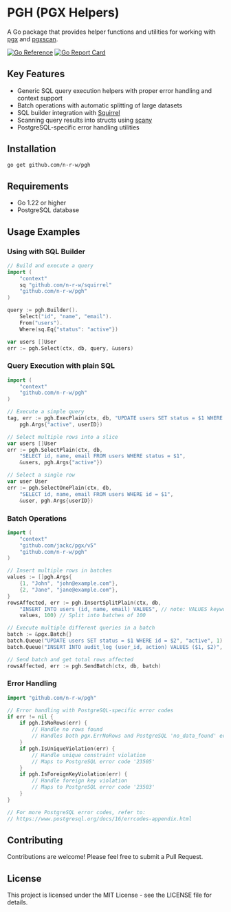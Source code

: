 # PGH (PGX Helpers)

A Go package that provides helper functions and utilities for working with [pgx](https://github.com/jackc/pgx) and [pgxscan](https://github.com/jackc/pgxscan).

[![Go Reference](https://pkg.go.dev/badge/github.com/n-r-w/pgh.svg)](https://pkg.go.dev/github.com/n-r-w/pgh)
[![Go Report Card](https://goreportcard.com/badge/github.com/n-r-w/pgh)](https://goreportcard.com/report/github.com/n-r-w/pgh)

## Key Features

- Generic SQL query execution helpers with proper error handling and context support
- Batch operations with automatic splitting of large datasets
- SQL builder integration with [Squirrel](https://github.com/n-r-w/squirrel)
- Scanning query results into structs using [scany](https://github.com/georgysavva/scany)
- PostgreSQL-specific error handling utilities

## Installation

```bash
go get github.com/n-r-w/pgh
```

## Requirements

- Go 1.22 or higher
- PostgreSQL database

## Usage Examples

### Using with SQL Builder

```go
// Build and execute a query
import (
    "context"
    sq "github.com/n-r-w/squirrel"
    "github.com/n-r-w/pgh"
)

query := pgh.Builder().
    Select("id", "name", "email").
    From("users").
    Where(sq.Eq{"status": "active"})

var users []User
err := pgh.Select(ctx, db, query, &users)
```

### Query Execution with plain SQL

```go
import (
    "context"
    "github.com/n-r-w/pgh"
)

// Execute a simple query
tag, err := pgh.ExecPlain(ctx, db, "UPDATE users SET status = $1 WHERE id = $2",
    pgh.Args{"active", userID})

// Select multiple rows into a slice
var users []User
err := pgh.SelectPlain(ctx, db,
    "SELECT id, name, email FROM users WHERE status = $1",
    &users, pgh.Args{"active"})

// Select a single row
var user User
err := pgh.SelectOnePlain(ctx, db,
    "SELECT id, name, email FROM users WHERE id = $1",
    &user, pgh.Args{userID})
```

### Batch Operations

```go
import (
    "context"
    "github.com/jackc/pgx/v5"
    "github.com/n-r-w/pgh"
)

// Insert multiple rows in batches
values := []pgh.Args{
    {1, "John", "john@example.com"},
    {2, "Jane", "jane@example.com"},
}
rowsAffected, err := pgh.InsertSplitPlain(ctx, db,
    "INSERT INTO users (id, name, email) VALUES", // note: VALUES keyword at the end
    values, 100) // Split into batches of 100

// Execute multiple different queries in a batch
batch := &pgx.Batch{}
batch.Queue("UPDATE users SET status = $1 WHERE id = $2", "active", 1)
batch.Queue("INSERT INTO audit_log (user_id, action) VALUES ($1, $2)", 1, "status_update")

// Send batch and get total rows affected
rowsAffected, err := pgh.SendBatch(ctx, db, batch)
```

### Error Handling

```go
import "github.com/n-r-w/pgh"

// Error handling with PostgreSQL-specific error codes
if err != nil {
    if pgh.IsNoRows(err) {
        // Handle no rows found
        // Handles both pgx.ErrNoRows and PostgreSQL 'no_data_found' error code
    }
    if pgh.IsUniqueViolation(err) {
        // Handle unique constraint violation
        // Maps to PostgreSQL error code '23505'
    }
    if pgh.IsForeignKeyViolation(err) {
        // Handle foreign key violation
        // Maps to PostgreSQL error code '23503'
    }
}

// For more PostgreSQL error codes, refer to:
// https://www.postgresql.org/docs/16/errcodes-appendix.html
```

## Contributing

Contributions are welcome! Please feel free to submit a Pull Request.

## License

This project is licensed under the MIT License - see the LICENSE file for details.
